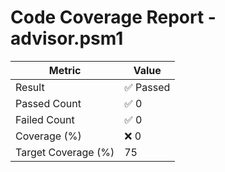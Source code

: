 # Code Coverage Report - advisor.psm1
| Metric          | Value       |
|-----------------|-------------|
| Result          | ✅ Passed |
| Passed Count    | ✅ 0 |
| Failed Count    | ✅ 0 |
| Coverage (%)    | ❌ 0 |
| Target Coverage (%) | 75 |
